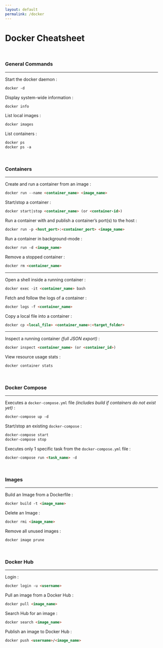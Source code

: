 ```yaml
---
layout: default
permalink: /docker
---
```


# Docker Cheatsheet





<br>

### General Commands

<hr>

Start the docker daemon :
```md
docker -d
```

Display system-wide information :
```md
docker info
```

List local images :
```md
docker images
```

List containers :
```md
docker ps
docker ps -a
```





<br>

### Containers

<hr>

Create and run a container from an image :
```md
docker run --name <container_name> <image_name>
```

Start/stop a container :
```md
docker start|stop <container_name> (or <container-id>)
```

Run a container with and publish a container’s port(s) to the host :
```md
docker run -p <host_port>:<container_port> <image_name>
```

Run a container in background-mode :
```md
docker run -d <image_name>
```

Remove a stopped container :
```md
docker rm <container_name>
```

<hr>

Open a shell inside a running container :
```md
docker exec -it <container_name> bash
```

Fetch and follow the logs of a container :
```md
docker logs -f <container_name>
```

Copy a local file into a container :
```md
docker cp <local_file> <container_name>:<target_folder>
```

<hr>

Inspect a running container *(full JSON export)* :
```md
docker inspect <container_name> (or <container_id>)
```

View resource usage stats :
```md
docker container stats
```





<br>

### Docker Compose

<hr>


Executes a `docker-compose.yml` file *(includes build if containers do not exist yet)* :
```md
docker-compose up -d
```

Start/stop an existing `docker-compose` :
```md
docker-compose start
docker-compose stop
```

Executes only 1 specific task from the `docker-compose.yml` file :
```md
docker-compose run <task_name> -d
```





<br>

### Images

<hr>

Build an Image from a Dockerfile :
```md
docker build -t <image_name>
```

Delete an Image :
```md
docker rmi <image_name>
```

Remove all unused images :
```md
docker image prune
```





<br>

### Docker Hub

<hr>

Login :
```md
docker login -u <username>
```

Pull an image from a Docker Hub :
```md
docker pull <image_name>
```

Search Hub for an image :
```md
docker search <image_name>
```

Publish an image to Docker Hub :
```md
docker push <username>/<image_name>
```

